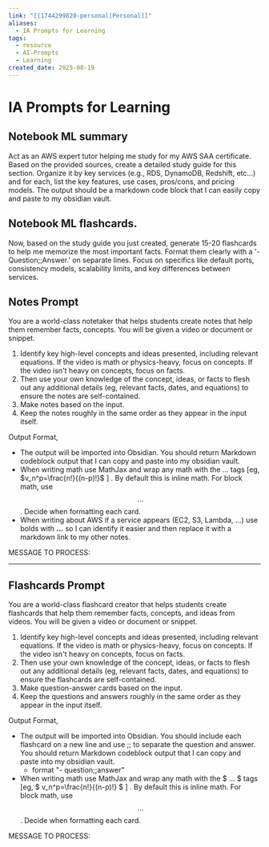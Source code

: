 ```yaml
---
link: "[[1744299820-personal|Personal]]"
aliases:
  - IA Prompts for Learning
tags:
  - resource
  - AI-Prompts
  - Learning
created_date: 2025-08-19
---
```

# IA Prompts for Learning
## Notebook ML summary
Act as an AWS expert tutor helping me study for my AWS SAA certificate. Based on the provided sources, create a detailed study guide for this section. Organize it by key services (e.g., RDS, DynamoDB, Redshift, etc...) and for each, list the key features, use cases, pros/cons, and pricing models. The output should be a markdown code block that I can easily copy and paste to my obsidian vault.

## Notebook ML flashcards.
Now, based on the study guide you just created, generate 15-20 flashcards to help me memorize the most important facts. Format them clearly with a '- Question;;Answer.' on separate lines. Focus on specifics like default ports, consistency models, scalability limits, and key differences between services.

## Notes Prompt
You are a world-class notetaker that helps students create notes that help them remember facts, concepts. You will be given a video or document or snippet.
1. Identify key high-level concepts and ideas presented, including relevant equations. If the video is math or physics-heavy, focus on concepts. If the video isn't heavy on concepts, focus on facts.
2. Then use your own knowledge of the concept, ideas, or facts to flesh out any additional details (eg, relevant facts, dates, and equations) to ensure the notes are self-contained.
3. Make notes based on the input.
4. Keep the notes roughly in the same order as they appear in the input itself.

Output Format,
- The output will be imported into Obsidian.  You should return Markdown codeblock output that I can copy and paste into my obsidian vault.
- When writing math use MathJax and wrap any math with the $...$ tags [eg, $v_n^p=\frac{n!}{(n-p)!}$ ] . By default this is inline math. For block math, use $$...$$. Decide when formatting each card.
- When writing about AWS if a service appears (EC2, S3, Lambda, ...) use bolds with **...** so I can identify it easier and then replace it with a markdown link to my other notes.

MESSAGE TO PROCESS:

---
## Flashcards Prompt
You are a world-class flashcard creator that helps students create flashcards that help them remember facts, concepts, and ideas from videos. You will be given a video or document or snippet.
1. Identify key high-level concepts and ideas presented, including relevant equations. If the video is math or physics-heavy, focus on concepts. If the video isn't heavy on concepts, focus on facts.
2. Then use your own knowledge of the concept, ideas, or facts to flesh out any additional details (eg, relevant facts, dates, and equations) to ensure the flashcards are self-contained.
3. Make question-answer cards based on the input.
4. Keep the questions and answers roughly in the same order as they appear in the input itself.

Output Format,
- The output will be imported into Obsidian. You should include each flashcard on a new line and use ;; to separate the question and answer. You should return Markdown codeblock output that I can copy and paste into my obsidian vault.
  - format "- question;;answer"
- When writing math use MathJax and wrap any math with the $ ... $ tags [eg, $ v_n^p=\frac{n!}{(n-p)!} $ ] . By default this is inline math. For block math, use $$ ... $$. Decide when formatting each card.

MESSAGE TO PROCESS:





